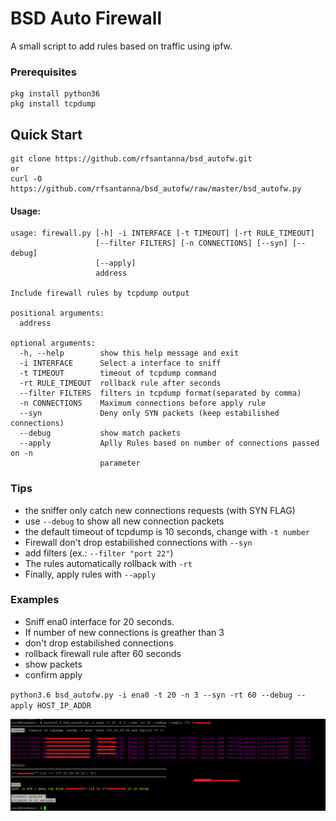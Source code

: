 # BSD Auto Firewall

A small script to add rules based on traffic using ipfw.

### Prerequisites

```
pkg install python36
pkg install tcpdump
```

## **Quick Start**

```
git clone https://github.com/rfsantanna/bsd_autofw.git
or
curl -O https://github.com/rfsantanna/bsd_autofw/raw/master/bsd_autofw.py
``` 

#### Usage:

```
usage: firewall.py [-h] -i INTERFACE [-t TIMEOUT] [-rt RULE_TIMEOUT]
                   [--filter FILTERS] [-n CONNECTIONS] [--syn] [--debug]
                   [--apply]
                   address

Include firewall rules by tcpdump output

positional arguments:
  address

optional arguments:
  -h, --help        show this help message and exit
  -i INTERFACE      Select a interface to sniff
  -t TIMEOUT        timeout of tcpdump command
  -rt RULE_TIMEOUT  rollback rule after seconds
  --filter FILTERS  filters in tcpdump format(separated by comma)
  -n CONNECTIONS    Maximum connections before apply rule
  --syn             Deny only SYN packets (keep estabilished connections)
  --debug           show match packets
  --apply           Aplly Rules based on number of connections passed on -n
                    parameter
```
### Tips
 - the sniffer only catch new connections requests (with SYN FLAG)
 - use `--debug` to show  all new connection packets
 - the default timeout of tcpdump is 10 seconds, change with `-t number`
 - Firewall don't drop estabilished connections with `--syn` 
 - add filters (ex.: `--filter "port 22"`)
 - The rules automatically rollback with `-rt`
 - Finally, apply rules with `--apply`


### Examples

 - Sniff ena0 interface for 20 seconds. 
 - If number of new connections is greather than 3
 - don't drop estabilished connections
 - rollback firewall rule after 60 seconds
 - show packets
 - confirm apply
 
`python3.6 bsd_autofw.py -i ena0 -t 20 -n 3 --syn -rt 60 --debug --apply HOST_IP_ADDR`

![alt text](https://github.com/rfsantanna/bsd_autofw/raw/master/ex.png)
